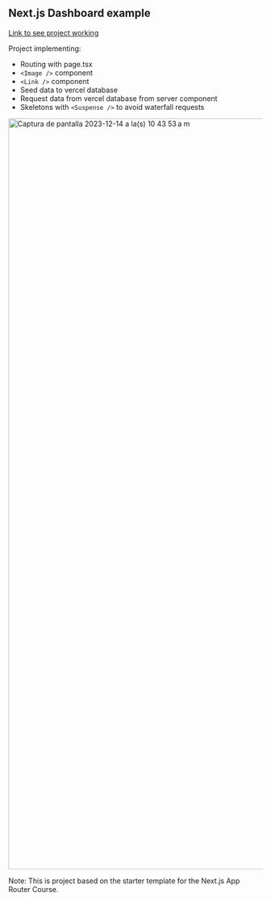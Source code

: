 ## Next.js Dashboard example

[Link to see project working](https://nextjs-example-9fvx0txd6-vnponce.vercel.app/dashboard)

Project implementing:
- Routing with page.tsx
- `<Image />` component
- `<Link />` component
- Seed data to vercel database
- Request data from vercel database from server component
- Skeletons with `<Suspense />` to avoid waterfall requests

<img width="1487" alt="Captura de pantalla 2023-12-14 a la(s) 10 43 53 a m" src="https://github.com/vnponce/nextjs-example/assets/11002279/0b991570-b926-48ce-b3d8-1113e111a605">


Note: This is project based on the starter template for the Next.js App Router Course.
